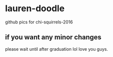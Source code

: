 # lauren-doodle
github pics for chi-squirrels-2016

## if you want any minor changes
please wait until after graduation lol love you guys.